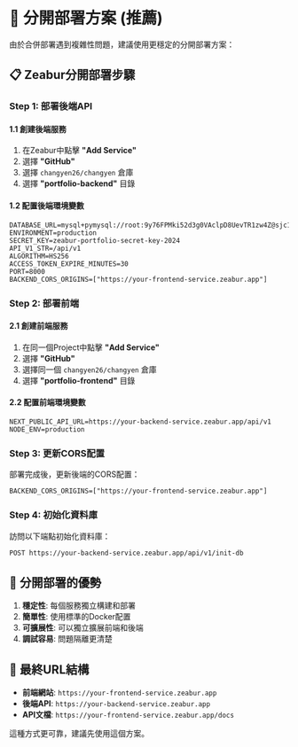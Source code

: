 # 🚀 分開部署方案 (推薦)

由於合併部署遇到複雜性問題，建議使用更穩定的分開部署方案：

## 📋 Zeabur分開部署步驟

### Step 1: 部署後端API

#### 1.1 創建後端服務
1. 在Zeabur中點擊 **"Add Service"**
2. 選擇 **"GitHub"**
3. 選擇 `changyen26/changyen` 倉庫
4. 選擇 **"portfolio-backend"** 目錄

#### 1.2 配置後端環境變數
```env
DATABASE_URL=mysql+pymysql://root:9y76FPMki52d3g0VAclpD8UevTR1zw4Z@sjc1.clusters.zeabur.com:31018/zeabur
ENVIRONMENT=production
SECRET_KEY=zeabur-portfolio-secret-key-2024
API_V1_STR=/api/v1
ALGORITHM=HS256
ACCESS_TOKEN_EXPIRE_MINUTES=30
PORT=8000
BACKEND_CORS_ORIGINS=["https://your-frontend-service.zeabur.app"]
```

### Step 2: 部署前端

#### 2.1 創建前端服務
1. 在同一個Project中點擊 **"Add Service"**
2. 選擇 **"GitHub"**
3. 選擇同一個 `changyen26/changyen` 倉庫
4. 選擇 **"portfolio-frontend"** 目錄

#### 2.2 配置前端環境變數
```env
NEXT_PUBLIC_API_URL=https://your-backend-service.zeabur.app/api/v1
NODE_ENV=production
```

### Step 3: 更新CORS配置

部署完成後，更新後端的CORS配置：
```env
BACKEND_CORS_ORIGINS=["https://your-frontend-service.zeabur.app"]
```

### Step 4: 初始化資料庫

訪問以下端點初始化資料庫：
```bash
POST https://your-backend-service.zeabur.app/api/v1/init-db
```

## 🎯 分開部署的優勢

1. **穩定性**: 每個服務獨立構建和部署
2. **簡單性**: 使用標準的Docker配置
3. **可擴展性**: 可以獨立擴展前端和後端
4. **調試容易**: 問題隔離更清楚

## 📱 最終URL結構

- **前端網站**: `https://your-frontend-service.zeabur.app`
- **後端API**: `https://your-backend-service.zeabur.app`
- **API文檔**: `https://your-frontend-service.zeabur.app/docs`

這種方式更可靠，建議先使用這個方案。